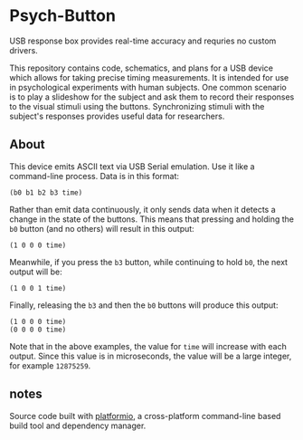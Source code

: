 Psych-Button
============
USB response box provides real-time accuracy and requries no custom drivers.

This repository contains code, schematics, and plans for a USB device which allows for taking precise timing measurements.  It is intended for use in psychological experiments with human subjects.  One common scenario is to play a slideshow for the subject and ask them to record their responses to the visual stimuli using the buttons.  Synchronizing stimuli with the subject's responses provides useful data for researchers.

About
-----
This device emits ASCII text via USB Serial emulation.  Use it like a command-line process.  Data is in this format:

    (b0 b1 b2 b3 time)

Rather than emit data continuously, it only sends data when it detects a change in the state of the buttons.  This means that pressing and holding the `b0` button (and no others) will result in this output:

    (1 0 0 0 time)

Meanwhile, if you press the `b3` button, while continuing to hold `b0`, the next output will be:

    (1 0 0 1 time)

Finally, releasing the `b3` and then the `b0` buttons will produce this output:

    (1 0 0 0 time)
    (0 0 0 0 time)

Note that in the above examples, the value for `time` will increase with each output.  Since this value is in microseconds, the value will be a large integer, for example `12875259`.

notes
-----
Source code built with [platformio](http://platformio.org/#!/), a cross-platform command-line based build tool and dependency manager.
